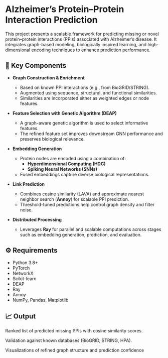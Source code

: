 # Alzheimer’s Protein–Protein Interaction Prediction

This project presents a scalable framework for predicting missing or novel protein–protein interactions (PPIs) associated with Alzheimer’s disease. It integrates graph-based modeling, biologically inspired learning, and high-dimensional encoding techniques to enhance prediction performance.

## 🔬 Key Components

- **Graph Construction & Enrichment**
  - Based on known PPI interactions (e.g., from BioGRID/STRING).
  - Augmented using sequence, structural, and functional similarities.
  - Similarities are incorporated either as weighted edges or node features.

- **Feature Selection with Genetic Algorithm (DEAP)**
  - A graph-aware genetic algorithm is used to select informative features.
  - The refined feature set improves downstream GNN performance and preserves biological relevance.

- **Embedding Generation**
  - Protein nodes are encoded using a combination of:
    - **Hyperdimensional Computing (HDC)**
    - **Spiking Neural Networks (SNNs)**
  - Fused embeddings capture diverse biological representations.

- **Link Prediction**
  - Combines cosine similarity (LAVA) and approximate nearest neighbor search (**Annoy**) for scalable PPI prediction.
  - Threshold-tuned predictions help control graph density and filter noise.

- **Distributed Processing**
  - Leverages **Ray** for parallel and scalable computations across stages such as embedding generation, prediction, and evaluation.

## ⚙️ Requirements

- Python 3.8+
- PyTorch
- NetworkX
- Scikit-learn
- DEAP
- Ray
- Annoy
- NumPy, Pandas, Matplotlib

## 📈 Output
Ranked list of predicted missing PPIs with cosine similarity scores.

Validation against known databases (BioGRID, STRING, HPA).

Visualizations of refined graph structure and prediction confidence
